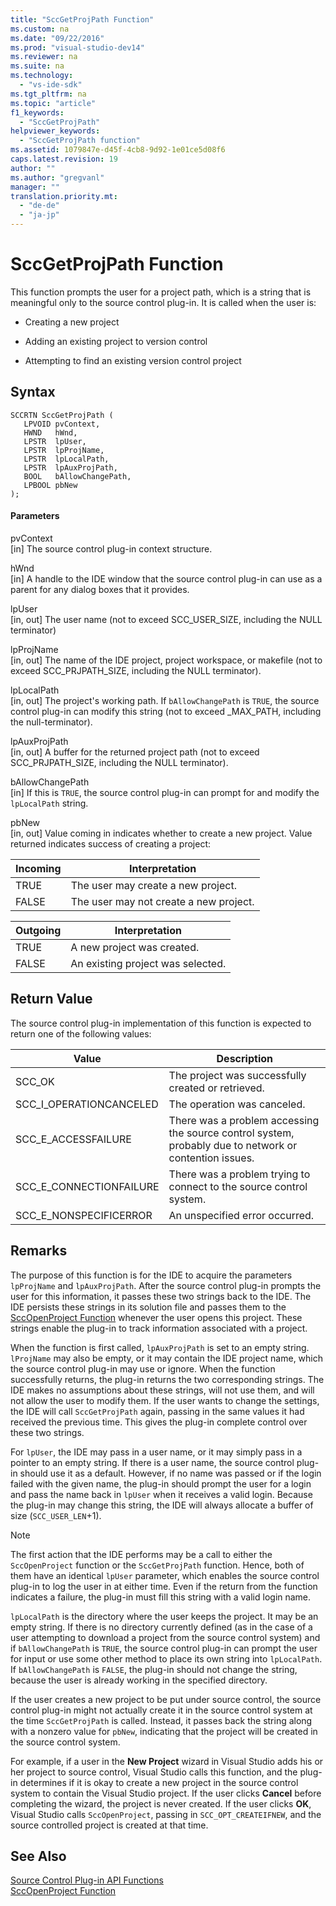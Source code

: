 ```yaml
---
title: "SccGetProjPath Function"
ms.custom: na
ms.date: "09/22/2016"
ms.prod: "visual-studio-dev14"
ms.reviewer: na
ms.suite: na
ms.technology: 
  - "vs-ide-sdk"
ms.tgt_pltfrm: na
ms.topic: "article"
f1_keywords: 
  - "SccGetProjPath"
helpviewer_keywords: 
  - "SccGetProjPath function"
ms.assetid: 1079847e-d45f-4cb8-9d92-1e01ce5d08f6
caps.latest.revision: 19
author: ""
ms.author: "gregvanl"
manager: ""
translation.priority.mt: 
  - "de-de"
  - "ja-jp"
---
```

# SccGetProjPath Function
This function prompts the user for a project path, which is a string that is meaningful only to the source control plug-in. It is called when the user is:  
  
-   Creating a new project  
  
-   Adding an existing project to version control  
  
-   Attempting to find an existing version control project  
  
## Syntax  
  
```cpp#  
SCCRTN SccGetProjPath (  
   LPVOID pvContext,  
   HWND   hWnd,  
   LPSTR  lpUser,  
   LPSTR  lpProjName,  
   LPSTR  lpLocalPath,  
   LPSTR  lpAuxProjPath,  
   BOOL   bAllowChangePath,  
   LPBOOL pbNew  
);  
```  
  
#### Parameters  
 pvContext  
 [in] The source control plug-in context structure.  
  
 hWnd  
 [in] A handle to the IDE window that the source control plug-in can use as a parent for any dialog boxes that it provides.  
  
 lpUser  
 [in, out] The user name (not to exceed SCC_USER_SIZE, including the NULL terminator)  
  
 lpProjName  
 [in, out] The name of the IDE project, project workspace, or makefile (not to exceed SCC_PRJPATH_SIZE, including the NULL terminator).  
  
 lpLocalPath  
 [in, out] The project's working path. If `bAllowChangePath` is `TRUE`, the source control plug-in can modify this string (not to exceed _MAX_PATH, including the null-terminator).  
  
 lpAuxProjPath  
 [in, out] A buffer for the returned project path (not to exceed SCC_PRJPATH_SIZE, including the NULL terminator).  
  
 bAllowChangePath  
 [in] If this is `TRUE`, the source control plug-in can prompt for and modify the `lpLocalPath` string.  
  
 pbNew  
 [in, out] Value coming in indicates whether to create a new project. Value returned indicates success of creating a project:  
  
|Incoming|Interpretation|  
|--------------|--------------------|  
|TRUE|The user may create a new project.|  
|FALSE|The user may not create a new project.|  
  
|Outgoing|Interpretation|  
|--------------|--------------------|  
|TRUE|A new project was created.|  
|FALSE|An existing project was selected.|  
  
## Return Value  
 The source control plug-in implementation of this function is expected to return one of the following values:  
  
|Value|Description|  
|-----------|-----------------|  
|SCC_OK|The project was successfully created or retrieved.|  
|SCC_I_OPERATIONCANCELED|The operation was canceled.|  
|SCC_E_ACCESSFAILURE|There was a problem accessing the source control system, probably due to network or contention issues.|  
|SCC_E_CONNECTIONFAILURE|There was a problem trying to connect to the source control system.|  
|SCC_E_NONSPECIFICERROR|An unspecified error occurred.|  
  
## Remarks  
 The purpose of this function is for the IDE to acquire the parameters `lpProjName` and `lpAuxProjPath`. After the source control plug-in prompts the user for this information, it passes these two strings back to the IDE. The IDE persists these strings in its solution file and passes them to the [SccOpenProject Function](../vs140/sccopenproject-function.md) whenever the user opens this project. These strings enable the plug-in to track information associated with a project.  
  
 When the function is first called, `lpAuxProjPath` is set to an empty string. `lProjName` may also be empty, or it may contain the IDE project name, which the source control plug-in may use or ignore. When the function successfully returns, the plug-in returns the two corresponding strings. The IDE makes no assumptions about these strings, will not use them, and will not allow the user to modify them. If the user wants to change the settings, the IDE will call `SccGetProjPath` again, passing in the same values it had received the previous time. This gives the plug-in complete control over these two strings.  
  
 For `lpUser`, the IDE may pass in a user name, or it may simply pass in a pointer to an empty string. If there is a user name, the source control plug-in should use it as a default. However, if no name was passed or if the login failed with the given name, the plug-in should prompt the user for a login and pass the name back in `lpUser` when it receives a valid login. Because the plug-in may change this string, the IDE will always allocate a buffer of size (`SCC_USER_LEN`+1).  
  
> [!NOTE]
>  The first action that the IDE performs may be a call to either the `SccOpenProject` function or the `SccGetProjPath` function. Hence, both of them have an identical `lpUser` parameter, which enables the source control plug-in to log the user in at either time. Even if the return from the function indicates a failure, the plug-in must fill this string with a valid login name.  
  
 `lpLocalPath` is the directory where the user keeps the project. It may be an empty string. If there is no directory currently defined (as in the case of a user attempting to download a project from the source control system) and if `bAllowChangePath` is `TRUE`, the source control plug-in can prompt the user for input or use some other method to place its own string into `lpLocalPath`. If `bAllowChangePath` is `FALSE`, the plug-in should not change the string, because the user is already working in the specified directory.  
  
 If the user creates a new project to be put under source control, the source control plug-in might not actually create it in the source control system at the time `SccGetProjPath` is called. Instead, it passes back the string along with a nonzero value for `pbNew`, indicating that the project will be created in the source control system.  
  
 For example, if a user in the **New Project** wizard in Visual Studio adds his or her project to source control, Visual Studio calls this function, and the plug-in determines if it is okay to create a new project in the source control system to contain the Visual Studio project. If the user clicks **Cancel** before completing the wizard, the project is never created. If the user clicks **OK**, Visual Studio calls `SccOpenProject`, passing in `SCC_OPT_CREATEIFNEW`, and the source controlled project is created at that time.  
  
## See Also  
 [Source Control Plug-in API Functions](../vs140/source-control-plug-in-api-functions.md)   
 [SccOpenProject Function](../vs140/sccopenproject-function.md)